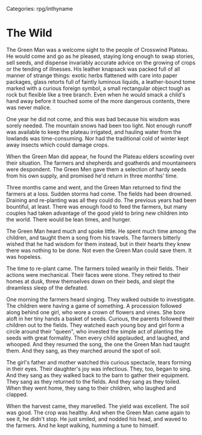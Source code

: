 Categories: rpg/inthyname

# The Wild

The Green Man was a welcome sight to the people of Crosswind Plateau.
He would come and go as he pleased, staying long enough to swap stories, sell seeds,
and dispense invariably accurate advice on the growing of crops or the tending of illnesses.
His leather knapsack was packed full of all manner of strange things:
exotic herbs flattened with care into paper packages, glass retorts full of faintly luminous liquids,
a leather-bound tome marked with a curious foreign symbol,
a small rectangular object tough as rock but flexible like a tree branch.
Even when he would smack a child's hand away before it touched some of the more dangerous contents, there was never malice.

One year he did not come, and this was bad because his wisdom was sorely needed. The mountain snows had been too light.
Not enough runoff was available to keep the plateau irrigated, and hauling water from the lowlands was time-consuming.
Nor had the traditional cold of winter kept away insects which could damage crops.

When the Green Man did appear, he found the Plateau elders scowling over their situation.
The farmers and shepherds and goatherds and mountaineers were despondent.
The Green Men gave them a selection of hardy seeds from his own supply, and promised he'd return in three months' time.

Three months came and went, and the Green Man returned to find the farmers at a loss.
Sudden storms had come. The fields had been drowned. Draining and re-planting was all they could do.
The previous years had been bountiful, at least. There was enough food to feed the farmers,
but many couples had taken advantage of the good yield to bring new children into the world. There would be lean times, and hunger.

The Green Man heard much and spoke little. He spent much time among the children, and taught them a song from his travels.
The farmers bitterly wished that he had wisdom for them instead, but in their hearts they knew there was nothing to be done.
Not even the Green Man could save them. It was hopeless.

The time to re-plant came. The farmers toiled wearily in their fields. Their actions were mechanical. Their faces were stone.
They retired to their homes at dusk, threw themselves down on their beds, and slept the dreamless sleep of the defeated.

One morning the farmers heard singing. They walked outside to investigate. The children were having a game of something.
A procession followed along behind one girl, who wore a crown of flowers and vines. She bore aloft in her tiny hands a basket of seeds.
Curious, the parents followed their children out to the fields. They watched each young boy and girl form a circle around their "queen",
who invested the simple act of planting the seeds with great formality. Then every child applauded, and laughed, and whooped.
And they resumed the song, the one the Green Man had taught them. And they sang, as they marched around the spot of soil.

The girl's father and mother watched this curious spectacle, tears forming in their eyes. Their daughter's joy was infectious.
They, too, began to sing. And they sang as they walked back to the barn to gather their equipment.
They sang as they returned to the fields. And they sang as they toiled.
When they went home, they sang to their children, who laughed and clapped.

When the harvest came, they marvelled. The yield was excellent. The soil was good. The crop was healthy.
And when the Green Man came again to see it, he didn't stop.
He just smiled, and nodded his head, and waved to the farmers.
And he kept walking, humming a tune to himself.